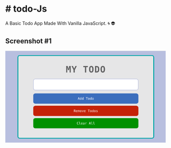 # # todo-Js
A Basic Todo App Made With Vanilla JavaScript. :cyclone: :alien:

## Screenshot #1
<img src="images/todo.png" width="1000">
